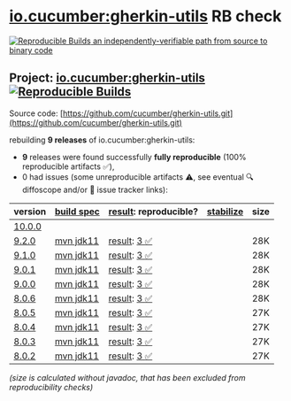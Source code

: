 [io.cucumber:gherkin-utils](https://central.sonatype.com/artifact/io.cucumber/gherkin-utils/versions) RB check
=======

[![Reproducible Builds](https://reproducible-builds.org/images/logos/rb.svg) an independently-verifiable path from source to binary code](https://reproducible-builds.org/)

## Project: [io.cucumber:gherkin-utils](https://central.sonatype.com/artifact/io.cucumber/gherkin-utils/versions) [![Reproducible Builds](https://img.shields.io/endpoint?url=https://raw.githubusercontent.com/jvm-repo-rebuild/reproducible-central/master/content/io/cucumber/gherkin-utils/badge.json)](https://github.com/jvm-repo-rebuild/reproducible-central/blob/master/content/io/cucumber/gherkin-utils/README.md)

Source code: [https://github.com/cucumber/gherkin-utils.git](https://github.com/cucumber/gherkin-utils.git)

rebuilding **9 releases** of io.cucumber:gherkin-utils:
- **9** releases were found successfully **fully reproducible** (100% reproducible artifacts :white_check_mark:),
- 0 had issues (some unreproducible artifacts :warning:, see eventual :mag: diffoscope and/or :memo: issue tracker links):

| version | [build spec](/BUILDSPEC.md) | [result](https://reproducible-builds.org/docs/jvm/): reproducible? | [stabilize](https://github.com/google/oss-rebuild/blob/main/cmd/stabilize/README.md) | size |
| -- | --------- | ------ | ------ | -- |
| [10.0.0](https://central.sonatype.com/artifact/io.cucumber/gherkin-utils/10.0.0/pom) | | | |
| [9.2.0](https://central.sonatype.com/artifact/io.cucumber/gherkin-utils/9.2.0/pom) | [mvn jdk11](gherkin-utils-9.2.0.buildspec) | [result](gherkin-utils-9.2.0.buildinfo): [3 :white_check_mark: ](gherkin-utils-9.2.0.buildcompare) | | 28K |
| [9.1.0](https://central.sonatype.com/artifact/io.cucumber/gherkin-utils/9.1.0/pom) | [mvn jdk11](gherkin-utils-9.1.0.buildspec) | [result](gherkin-utils-9.1.0.buildinfo): [3 :white_check_mark: ](gherkin-utils-9.1.0.buildcompare) | | 28K |
| [9.0.1](https://central.sonatype.com/artifact/io.cucumber/gherkin-utils/9.0.1/pom) | [mvn jdk11](gherkin-utils-9.0.1.buildspec) | [result](gherkin-utils-9.0.1.buildinfo): [3 :white_check_mark: ](gherkin-utils-9.0.1.buildcompare) | | 28K |
| [9.0.0](https://central.sonatype.com/artifact/io.cucumber/gherkin-utils/9.0.0/pom) | [mvn jdk11](gherkin-utils-9.0.0.buildspec) | [result](gherkin-utils-9.0.0.buildinfo): [3 :white_check_mark: ](gherkin-utils-9.0.0.buildcompare) | | 28K |
| [8.0.6](https://central.sonatype.com/artifact/io.cucumber/gherkin-utils/8.0.6/pom) | [mvn jdk11](gherkin-utils-8.0.6.buildspec) | [result](gherkin-utils-8.0.6.buildinfo): [3 :white_check_mark: ](gherkin-utils-8.0.6.buildcompare) | | 28K |
| [8.0.5](https://central.sonatype.com/artifact/io.cucumber/gherkin-utils/8.0.5/pom) | [mvn jdk11](gherkin-utils-8.0.5.buildspec) | [result](gherkin-utils-8.0.5.buildinfo): [3 :white_check_mark: ](gherkin-utils-8.0.5.buildcompare) | | 27K |
| [8.0.4](https://central.sonatype.com/artifact/io.cucumber/gherkin-utils/8.0.4/pom) | [mvn jdk11](gherkin-utils-8.0.4.buildspec) | [result](gherkin-utils-8.0.4.buildinfo): [3 :white_check_mark: ](gherkin-utils-8.0.4.buildcompare) | | 27K |
| [8.0.3](https://central.sonatype.com/artifact/io.cucumber/gherkin-utils/8.0.3/pom) | [mvn jdk11](gherkin-utils-8.0.3.buildspec) | [result](gherkin-utils-8.0.3.buildinfo): [3 :white_check_mark: ](gherkin-utils-8.0.3.buildcompare) | | 27K |
| [8.0.2](https://central.sonatype.com/artifact/io.cucumber/gherkin-utils/8.0.2/pom) | [mvn jdk11](gherkin-utils-8.0.2.buildspec) | [result](gherkin-utils-8.0.2.buildinfo): [3 :white_check_mark: ](gherkin-utils-8.0.2.buildcompare) | | 27K |

<i>(size is calculated without javadoc, that has been excluded from reproducibility checks)</i>
